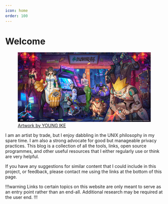 ```yaml
---
icon: home
order: 100
---
```


# Welcome

<figure>
<img class=image src="./assets/home_banner.jpg">
<figcaption><a target="_blank" href="https://www.behance.net/842860192f57b">Artwork by YOUNG IKE</a></figcaption>
</figure>

I am an artist by trade, but I enjoy dabbling in the UNIX philosophy in my spare time. I am also a strong advocate for good but manageable privacy practices. This blog is a collection of all the tools, links, open source programmes, and other useful resources that I either regularly use or think are very helpful.

If you have any suggestions for similar content that I could include in this project, or feedback, please contact me using the links at the bottom of this page.

!!!warning
Links to certain topics on this website are only meant to serve as an entry point rather than an end-all. Additional research may be required at the user end.
!!!
